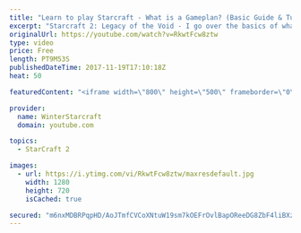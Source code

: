 ```yaml
---
title: "Learn to play Starcraft - What is a Gameplan? (Basic Guide & Tutorial)"
excerpt: "Starcraft 2: Legacy of the Void - I go over the basics of what a gameplan in starcraft 2 is and how to put one together.  Note this is not a guide on WHAT gameplan you should be using as each race!"
originalUrl: https://youtube.com/watch?v=RkwtFcw8ztw
type: video
price: Free
length: PT9M53S
publishedDateTime: 2017-11-19T17:10:18Z
heat: 50

featuredContent: "<iframe width=\"800\" height=\"500\" frameborder=\"0\" src=\"https://www.youtube.com/embed/RkwtFcw8ztw\" allow=\"accelerometer; autoplay; encrypted-media; gyroscope; picture-in-picture\" allowfullscreen></iframe>"

provider:
  name: WinterStarcraft
  domain: youtube.com

topics:
  - StarCraft 2

images:
  - url: https://i.ytimg.com/vi/RkwtFcw8ztw/maxresdefault.jpg
    width: 1280
    height: 720
    isCached: true

secured: "m6nxMDBRPqpHD/AoJTmfCVCoXNtuW19sm7kOEFrOvlBapOReeDG8ZbF4liBXz7cU5AXxAXLnF7+Z+46t/efJAjk5r+WNeOXi3uj9xMsp2+PwzF9ncGGJdLdcZwZLDC/5ubKFJeE1J/E/4WmCCj6EgZFLsuWgackG/TbBNaLltAEXPmIbWipBkvg55wvgxzIosF40P3jNNiM1V9zSiSDNiEQQxRdzDJZcDOulmoWL8ovoFQ+ervBjemLa47+kfF3lKB12p35g58uSi/wXOeH7lHhQJuZqPi4v6fc66ji0L/4DmJh02aH4Q6J52dh/bco5SwDhA6x1wokVpzZnpr67gkW4NEdGUdvPYwTWdvkt2KTby23bZsYsi6Ydc8e3l0qldGja8BXteooxzpSszs2z+e4MicF5kVzzc7RZ4SuKte0=;StiBhY+Wjh/cPimwdoLmAw=="
---
```



